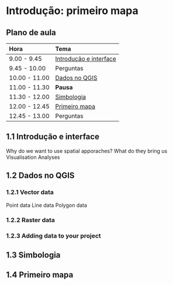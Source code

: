 # Introdução: primeiro mapa

## Plano de aula

| **Hora**         |   **Tema**   |
|:--------------|:-----------|
| 9.00 - 9.45 | [Introdução e interface](https://github.com/Toletum-Network/QGIS_Classical_Studies/blob/master/M%C3%A9todos_espaciais_para_os_visigodos/1.%20Introdu%C3%A7%C3%A3o_primeiro%20mapa.md#11-introdu%C3%A7%C3%A3o-e-interface) |
| 9.45 - 10.00 | Perguntas |
| 10.00 - 11.00 | [Dados no QGIS](https://github.com/Toletum-Network/QGIS_Classical_Studies/blob/master/M%C3%A9todos_espaciais_para_os_visigodos/1.%20Introdu%C3%A7%C3%A3o_primeiro%20mapa.md#12-dados-no-qgis)|
| 11.00 - 11.30 | **Pausa** | 
| 11.30 - 12.00 | [Simbologia](https://github.com/Toletum-Network/QGIS_Classical_Studies/blob/master/M%C3%A9todos_espaciais_para_os_visigodos/1.%20Introdu%C3%A7%C3%A3o_primeiro%20mapa.md#13-simbologia) |
| 12.00 - 12.45 | [Primeiro mapa](https://github.com/Toletum-Network/QGIS_Classical_Studies/blob/master/M%C3%A9todos_espaciais_para_os_visigodos/1.%20Introdu%C3%A7%C3%A3o_primeiro%20mapa.md#14-primeiro-mapa)|
| 12.45 - 13.00 | Perguntas |


## 1.1 Introdução e interface

Why do we want to use spatial apporaches? What do they bring us
Visualisation
Analyses


## 1.2 Dados no QGIS

### 1.2.1 Vector data
Point data
Line data
Polygon data
 
### 1.2.2 Raster data


### 1.2.3 Adding data to your project


## 1.3 Simbologia


## 1.4 Primeiro mapa

